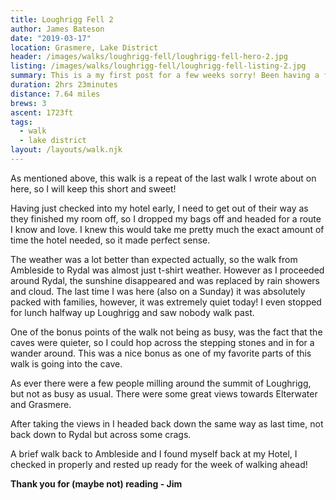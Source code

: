 ```yaml
---
title: Loughrigg Fell 2
author: James Bateson
date: "2019-03-17"
location: Grasmere, Lake District
header: /images/walks/loughrigg-fell/loughrigg-fell-hero-2.jpg
listing: /images/walks/loughrigg-fell/loughrigg-fell-listing-2.jpg
summary: This is a my first post for a few weeks sorry! Been having a few perosnal issues recently, so been keeping under the radar. This week I've dcided to get away to Ambleside for a few days. Mainly to clear my head and think over things, as part of the process, do some walks I've been meaning to do for a while. So although I also did this walk in my last post, it's the first in a series of 5, I just re-did this as a familiar one after I had checked into my hotel.
duration: 2hrs 23minutes
distance: 7.64 miles
brews: 3
ascent: 1723ft
tags:
  - walk
  - lake district
layout: /layouts/walk.njk
---
```


As mentioned above, this walk is a repeat of the last walk I wrote about on here, so I will keep this short and sweet!

Having just checked into my hotel early, I need to get out of their way as they finished my room off, so I dropped my bags off and headed for a route I know and love. I knew this would take me pretty much the exact amount of time the hotel needed, so it made perfect sense.

The weather was a lot better than expected actually, so the walk from Ambleside to Rydal was almost just t-shirt weather. However as I proceeded around Rydal, the sunshine disappeared and was replaced by rain showers and cloud. The last time I was here (also on a Sunday) it was absolutely packed with families, however, it was extremely quiet today! I even stopped for lunch halfway up Loughrigg and saw nobody walk past.

One of the bonus points of the walk not being as busy, was the fact that the caves were quieter, so I could hop across the stepping stones and in for a wander around. This was a nice bonus as one of my favorite parts of this walk is going into the cave.

As ever there were a few people milling around the summit of Loughrigg, but not as busy as usual. There were some great views towards Elterwater and Grasmere.

After taking the views in I headed back down the same way as last time, not back down to Rydal but across some crags.

A brief walk back to Ambleside and I found myself back at my Hotel, I checked in properly and rested up ready for the week of walking ahead!

**Thank you for (maybe not) reading - Jim**
